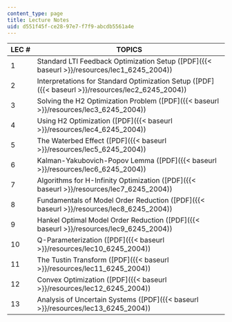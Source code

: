 ```yaml
---
content_type: page
title: Lecture Notes
uid: d551f45f-ce28-97e7-f7f9-abcdb5561a4e
---
```


| LEC # | TOPICS |
| --- | --- |
| 1 | Standard LTI Feedback Optimization Setup ([PDF]({{< baseurl >}}/resources/lec1_6245_2004)) |
| 2 | Interpretations for Standard Optimization Setup ([PDF]({{< baseurl >}}/resources/lec2_6245_2004)) |
| 3 | Solving the H2 Optimization Problem ([PDF]({{< baseurl >}}/resources/lec3_6245_2004)) |
| 4 | Using H2 Optimization ([PDF]({{< baseurl >}}/resources/lec4_6245_2004)) |
| 5 | The Waterbed Effect ([PDF]({{< baseurl >}}/resources/lec5_6245_2004)) |
| 6 | Kalman-Yakubovich-Popov Lemma ([PDF]({{< baseurl >}}/resources/lec6_6245_2004)) |
| 7 | Algorithms for H-Infinity Optimization ([PDF]({{< baseurl >}}/resources/lec7_6245_2004)) |
| 8 | Fundamentals of Model Order Reduction ([PDF]({{< baseurl >}}/resources/lec8_6245_2004)) |
| 9 | Hankel Optimal Model Order Reduction ([PDF]({{< baseurl >}}/resources/lec9_6245_2004)) |
| 10 | Q-Parameterization ([PDF]({{< baseurl >}}/resources/lec10_6245_2004)) |
| 11 | The Tustin Transform ([PDF]({{< baseurl >}}/resources/lec11_6245_2004)) |
| 12 | Convex Optimization ([PDF]({{< baseurl >}}/resources/lec12_6245_2004)) |
| 13 | Analysis of Uncertain Systems ([PDF]({{< baseurl >}}/resources/lec13_6245_2004))